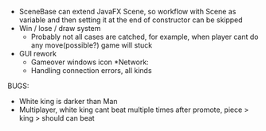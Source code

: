 * SceneBase can extend JavaFX Scene, so workflow with Scene as variable and then setting it at the end of constructor can be skipped
* Win / lose / draw system
  * Probably not all cases are catched, for example, when player cant do any move(possible?) game will stuck
* GUI rework
  * Gameover windows icon
*Network:
  * Handling connection errors, all kinds

BUGS:
  * White king is darker than Man
  * Multiplayer, white king cant beat multiple times after promote, piece > king > should can beat
